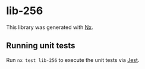 # lib-256

This library was generated with [Nx](https://nx.dev).

## Running unit tests

Run `nx test lib-256` to execute the unit tests via [Jest](https://jestjs.io).
